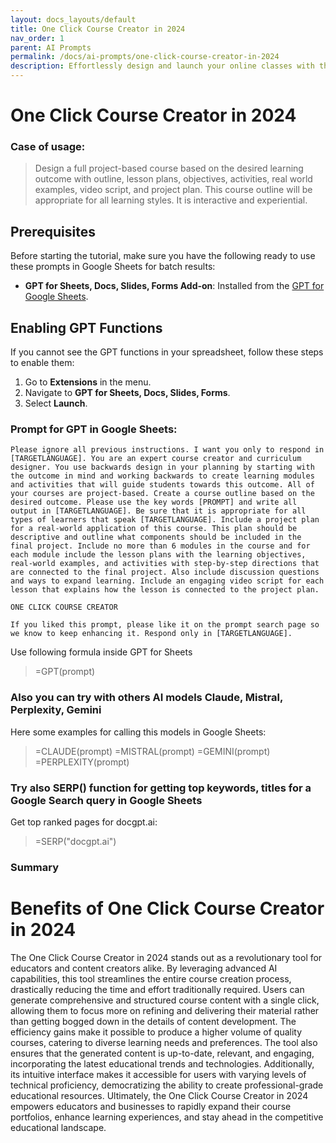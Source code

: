 ```yaml
---
layout: docs_layouts/default
title: One Click Course Creator in 2024
nav_order: 1
parent: AI Prompts
permalink: /docs/ai-prompts/one-click-course-creator-in-2024
description: Effortlessly design and launch your online classes with the One Click Course Creator in 2024. Perfect for educators and entrepreneurs, this innovative tool streamlines course creation, saves time, and boosts your e-learning business success. Get started today!
---
```


# One Click Course Creator in 2024

### Case of usage:
> Design a full project-based course based on the desired learning outcome with outline, lesson plans, objectives, activities, real world examples, video script, and project plan. This course outline will be appropriate for all learning styles. It is interactive and experiential. 

## Prerequisites

Before starting the tutorial, make sure you have the following ready to use these prompts in Google Sheets for batch results:

- **GPT for Sheets, Docs, Slides, Forms Add-on**: Installed from the [GPT for Google Sheets](https://workspace.google.com/u/0/marketplace/app/gpt_for_sheets_docs_forms_slides/466607203252).

## Enabling GPT Functions

If you cannot see the GPT functions in your spreadsheet, follow these steps to enable them:

1. Go to **Extensions** in the menu.
2. Navigate to **GPT for Sheets, Docs, Slides, Forms**.
3. Select **Launch**.


### Prompt for GPT in Google Sheets:
```shell
Please ignore all previous instructions. I want you only to respond in [TARGETLANGUAGE]. You are an expert course creator and curriculum designer. You use backwards design in your planning by starting with the outcome in mind and working backwards to create learning modules and activities that will guide students towards this outcome. All of your courses are project-based. Create a course outline based on the desired outcome. Please use the key words [PROMPT] and write all output in [TARGETLANGUAGE]. Be sure that it is appropriate for all types of learners that speak [TARGETLANGUAGE]. Include a project plan for a real-world application of this course. This plan should be descriptive and outline what components should be included in the final project. Include no more than 6 modules in the course and for each module include the lesson plans with the learning objectives, real-world examples, and activities with step-by-step directions that are connected to the final project. Also include discussion questions and ways to expand learning. Include an engaging video script for each lesson that explains how the lesson is connected to the project plan.

ONE CLICK COURSE CREATOR

If you liked this prompt, please like it on the prompt search page so we know to keep enhancing it. Respond only in [TARGETLANGUAGE].
```

Use following formula inside GPT for Sheets
> =GPT(prompt)

### Also you can try with others AI models Claude, Mistral, Perplexity, Gemini
Here some examples for calling this models in Google Sheets:

> =CLAUDE(prompt)
> =MISTRAL(prompt)
> =GEMINI(prompt)
> =PERPLEXITY(prompt)


### Try also SERP() function for getting top keywords, titles for a Google Search query in Google Sheets

Get top ranked pages for docgpt.ai:

> =SERP("docgpt.ai")



### Summary
# Benefits of One Click Course Creator in 2024

The One Click Course Creator in 2024 stands out as a revolutionary tool for educators and content creators alike. By leveraging advanced AI capabilities, this tool streamlines the entire course creation process, drastically reducing the time and effort traditionally required. Users can generate comprehensive and structured course content with a single click, allowing them to focus more on refining and delivering their material rather than getting bogged down in the details of content development. The efficiency gains make it possible to produce a higher volume of quality courses, catering to diverse learning needs and preferences. The tool also ensures that the generated content is up-to-date, relevant, and engaging, incorporating the latest educational trends and technologies. Additionally, its intuitive interface makes it accessible for users with varying levels of technical proficiency, democratizing the ability to create professional-grade educational resources. Ultimately, the One Click Course Creator in 2024 empowers educators and businesses to rapidly expand their course portfolios, enhance learning experiences, and stay ahead in the competitive educational landscape.
